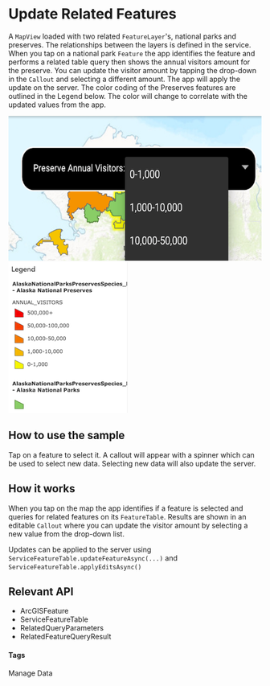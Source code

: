 # Update Related Features
A `MapView` loaded with two related `FeatureLayer`'s, national parks and preserves.  The relationships between the layers is defined in the service. When you tap on a national park `Feature` the app identifies the feature and performs a related table query then shows the annual visitors amount for the preserve. You can update the visitor amount by tapping the drop-down in the `Callout` and selecting a different amount. The app will apply the update on the server.  The color coding of the Preserves features are outlined in the Legend below. The color will change to correlate with the updated values from the app.

![Update Related Features App](update-related-features.png)
![Map Legend](legend.png)

## How to use the sample
Tap on a feature to select it. A callout will appear with a spinner which can be used to select new data. Selecting new data will also update the server.

## How it works
When you tap on the map the app identifies if a feature is selected and queries for related features on its `FeatureTable`.  Results are shown in an editable `Callout` where you can update the visitor amount by selecting a new value from the drop-down list.  

Updates can be applied to the server using `ServiceFeatureTable.updateFeatureAsync(...)` and `ServiceFeatureTable.applyEditsAsync()`

## Relevant API
* ArcGISFeature
* ServiceFeatureTable
* RelatedQueryParameters
* RelatedFeatureQueryResult

#### Tags
Manage Data